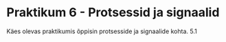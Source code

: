 # Praktikum 6 - Protsessid ja signaalid
Käes olevas praktikumis õppisin protsesside ja signaalide kohta. 
5.1
